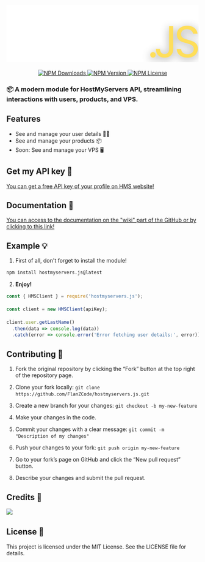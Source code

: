 <div align="center">
    <a href="https://hostmyservers.fr"><img src="logo.png" alt="HMS.js logo"></a>
</div>
<br>
<div align="center">
    <a href="https://www.npmjs.com/package/hostmyservers.js">
        <img src="https://img.shields.io/npm/dm/hostmyservers.js" alt="NPM Downloads">
        <img src="https://img.shields.io/npm/v/hostmyservers.js" alt="NPM Version">
        <img src="https://img.shields.io/npm/l/hostmyservers.js" alt="NPM License">
    </a>
</div>

### 📦 A modern module for HostMyServers API, streamlining interactions with users, products, and VPS.

## Features
- See and manage your user details 👨‍💻 
- See and manage your products 📦
- Soon: See and manage your VPS 🖥️

## Get my API key 👷
[You can get a free API key of your profile on HMS website!](https://www.hostmyservers.fr/user/api)

## Documentation 📝
[You can access to the documentation on the "wiki" part of the GitHub or by clicking to this link!](https://github.com/FlanZCode/hostmyservers.js/wiki)

## Example 💡
1. First of all, don't forget to install the module!
```bash
npm install hostmyservers.js@latest
```
2. **Enjoy!**
```js
const { HMSClient } = require('hostmyservers.js');

const client = new HMSClient(apiKey);

client.user.getLastName()
  .then(data => console.log(data))
  .catch(error => console.error('Error fetching user details:', error));
```

## Contributing 🤝
1. Fork the original repository by clicking the “Fork” button at the top right of the repository page.

2. Clone your fork locally: `git clone https://github.com/FlanZCode/hostmyservers.js.git`

3. Create a new branch for your changes: `git checkout -b my-new-feature`

4. Make your changes in the code.

5. Commit your changes with a clear message: `git commit -m "Description of my changes"`

6. Push your changes to your fork: `git push origin my-new-feature`

7. Go to your fork’s page on GitHub and click the “New pull request” button.

8. Describe your changes and submit the pull request.

## Credits 🙏
<a href="https://github.com/FlanZCode/hostmyservers.js/graphs/contributors">
  <img src="https://contrib.rocks/image?repo=FlanZCode/hostmyservers.js" />
</a>

## License 📕
This project is licensed under the MIT License. See the LICENSE file for details.